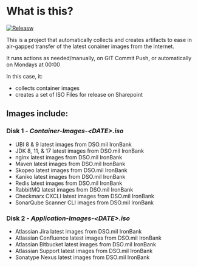 # What is this?

[![Releasw](https://github.com/jacobsfederal/Container-Collection/actions/workflows/collect.yml/badge.svg?branch=main)](https://github.com/JacobsFederal/Container-Collection/actions/workflows/collect.yml)

This is a project that automatically collects and creates artifacts to ease in air-gapped transfer of the latest conainer images from the internet.

It runs actions as needed/manually, on GIT Commit Push, or automatically on Mondays at 00:00 

In this case, it:

- collects container images
- creates a set of ISO Files for release on Sharepoint

## Images include:

### Disk 1 - _Container-Images-\<DATE>.iso_

- UBI 8 & 9 latest images from DSO.mil IronBank
- JDK 8, 11, & 17 latest images from DSO.mil IronBank
- nginx latest images from DSO.mil IronBank
- Maven latest images from DSO.mil IronBank
- Skopeo latest images from DSO.mil IronBank
- Kaniko latest images from DSO.mil IronBank
- Redis latest images from DSO.mil IronBank
- RabbitMQ latest images from DSO.mil IronBank
- Checkmarx CXCLI latest images from DSO.mil IronBank
- SonarQube Scanner CLI images from DSO.mil IronBank

### Disk 2 - _Application-Images-\<DATE>.iso_

- Atlassian Jira latest images from DSO.mil IronBank
- Atlassian Confluence latest images from DSO.mil IronBank
- Atlassian Bitbucket latest images from DSO.mil IronBank
- Atlassian Support latest images from DSO.mil IronBank
- Sonatype Nexus latest images from DSO.mil IronBank